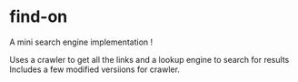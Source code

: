 # find-on

A mini search engine implementation !

Uses a crawler to get all the links and a lookup engine to search for results
Includes a few modified versiions for crawler.





